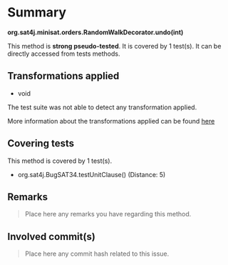 # Summary
**org.sat4j.minisat.orders.RandomWalkDecorator.undo(int)**

This method is **strong pseudo-tested**.
It is covered by 1 test(s). It can be directly accessed from tests methods.


## Transformations applied

- void


The test suite was not able to detect any transformation applied.

More information about the transformations applied can be found [here](https://github.com/STAMP-project/pitest-descartes)

## Covering tests
This method is covered by 1 test(s).
* org.sat4j.BugSAT34.testUnitClause() (Distance: 5)


## Remarks
> Place here any remarks you have regarding this method.

## Involved commit(s)

> Place here any commit hash related to this issue.
